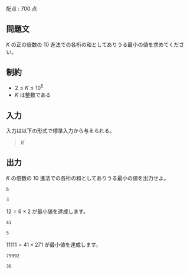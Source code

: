 配点 : $700$ 点

## 問題文

$K$ の正の倍数の $10$ 進法での各桁の和としてありうる最小の値を求めてください。

## 制約

- $2 \leq K \leq 10^5$
- $K$ は整数である

## 入力

入力は以下の形式で標準入力から与えられる。

> $K$

## 出力

$K$ の倍数の $10$ 進法での各桁の和としてありうる最小の値を出力せよ。

```input1
6
```

```output1
3
```

$12=6 \times 2$ が最小値を達成します。

```input2
41
```

```output2
5
```

$11111=41 \times 271$ が最小値を達成します。

```input3
79992
```

```output3
36
```